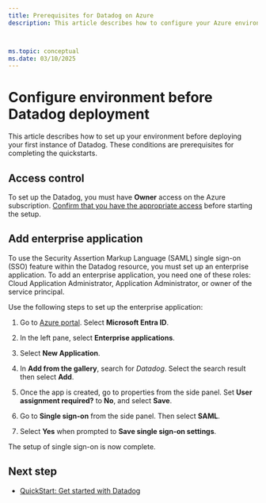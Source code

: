 ```yaml
---
title: Prerequisites for Datadog on Azure
description: This article describes how to configure your Azure environment to create an instance of Datadog.



ms.topic: conceptual
ms.date: 03/10/2025
---
```


# Configure environment before Datadog deployment

This article describes how to set up your environment before deploying your first instance of Datadog. These conditions are prerequisites for completing the quickstarts.

## Access control

To set up the Datadog, you must have **Owner** access on the Azure subscription. [Confirm that you have the appropriate access](../../role-based-access-control/check-access.md) before starting the setup.

## Add enterprise application

To use the Security Assertion Markup Language (SAML) single sign-on (SSO) feature within the Datadog resource, you must set up an enterprise application. To add an enterprise application, you need one of these roles: Cloud Application Administrator, Application Administrator, or owner of the service principal.

Use the following steps to set up the enterprise application:

1. Go to [Azure portal](https://portal.azure.com). Select **Microsoft Entra ID**.
1. In the left pane, select **Enterprise applications**.
1. Select **New Application**.
1. In **Add from the gallery**, search for *Datadog*. Select the search result then select **Add**.

1. Once the app is created, go to properties from the side panel. Set **User assignment required?** to **No**, and select **Save**.

1. Go to **Single sign-on** from the side panel. Then select **SAML**.

1. Select **Yes** when prompted to **Save single sign-on settings**.

The setup of single sign-on is now complete.

## Next step

- [QuickStart: Get started with Datadog](create.md)

